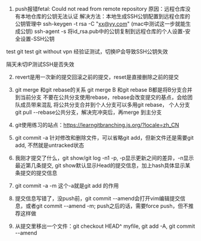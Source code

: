 <!--
 * @Author: your name
 * @Date: 2022-03-20 11:55:43
 * @LastEditTime: 2022-04-08 10:31:14
 * @LastEditors: Please set LastEditors
 * @Description: 打开koroFileHeader查看配置 进行设置: https://github.com/OBKoro1/koro1FileHeader/wiki/%E9%85%8D%E7%BD%AE
 * @FilePath: /fe_interview/git/git.md
-->
1. push报错fetal: Could not read from remote repository
原因：远程仓库没有本地仓库的公钥无法认证
解决方法：本地生成SSH公钥配置到远程仓库的公钥管理中
ssh-keygen -t rsa -C "xx@yy.com" (mac中测试这一步就能生成公钥)
ssh-agent -s
将id_rsa.pub中的公钥复制到远程仓库的个人设置-安全设置-SSH公钥

test git 
test git without vpn
经验证测试，切换IP会导致SSH公钥失效

隔天未切IP测试SSH是否失效

2. revert是用一次新的提交回滚之前的提交，reset是直接删除之前的提交

3. git merge 和git rebase的关系
git merge B 和git rebase B都是将B分支合并到当前分支
不要在公共分支使用rebase，rebase会改变提交的基点，会给团队成员带来混乱
将公共分支合并到个人分支可以多用git rebase， 个人分支git pull --rebase公共分支，解决完冲突后，再merge 到主分支


4. git使用练习的站点：https://learngitbranching.js.org/?locale=zh_CN

5. git commit -a 针对修改和删除文件，可以省略git add，但新文件还是需要git add, 不然就是untracked状态

6. 我刚才提交了什么，git show/git log -n1 -p, -p显示更新之间的差异，-n显示最近第几条提交, git show默认显示Head的提交信息，加上hash具体显示某条提交的提交信息

7. git commit -a -m 这个-a就是git add 的作用

8. 提交信息写错了，没push前，git commit --amend会打开vim编辑提交信息，或者git commit --amend -m; push之后的话，需要force push，但不推荐这样做

9. 从提交里移出一个文件：git checkout HEAD^ myfile, git add -A, git commit --amend
